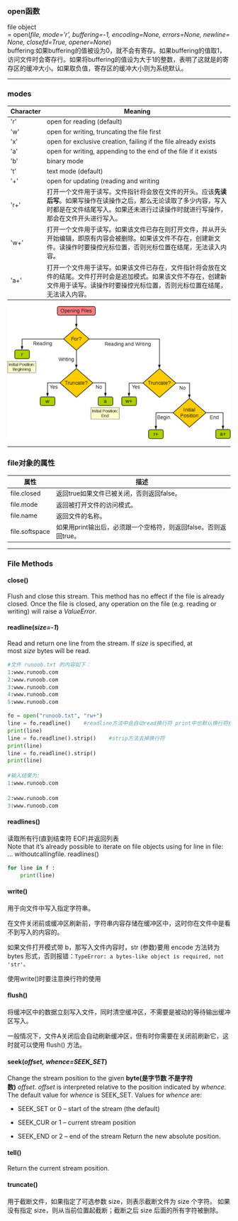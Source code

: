 ### **open函数**
file object = open(*file, mode=’r’, buffering=-1, encoding=None, errors=None, newline=None, closefd=True, opener=None*)  
buffering:如果buffering的值被设为0，就不会有寄存。如果buffering的值取1，访问文件时会寄存行。如果将buffering的值设为大于1的整数，表明了这就是的寄存区的缓冲大小。如果取负值，寄存区的缓冲大小则为系统默认。
***
### **modes**

Character|Meaning
-|-
'r'|	open for reading (default)
'w'	|open for writing, truncating the file first
'x'	|open for exclusive creation, failing if the file already exists
'a'	|open for writing, appending to the end of the file if it exists
'b'	|binary mode
't'	|text mode (default)
'+'	|open for updating (reading and writing
'r+'|	打开一个文件用于读写。文件指针将会放在文件的开头。应该**先读后写**。如果写操作在读操作之后，那么无论读取了多少内容，写入时都是在文件结尾写入。如果还未进行过读操作时就进行写操作，那会在文件开头进行写入。
'w+'|	打开一个文件用于读写。如果该文件已存在则打开文件，并从开头开始编辑，即原有内容会被删除。如果该文件不存在，创建新文件。读操作时要操控光标位置，否则光标位置在结尾，无法读入内容。
'a+'|	打开一个文件用于读写。如果该文件已存在，文件指针将会放在文件的结尾。文件打开时会是追加模式。如果该文件不存在，创建新文件用于读写。读操作时要操控光标位置，否则光标位置在结尾，无法读入内容。

![avatar](/pic/读写模式.png)

***
### **file对象的属性**
属性|	描述
-|-
file.closed|	返回true如果文件已被关闭，否则返回false。
file.mode|	返回被打开文件的访问模式。
file.name| 返回文件的名称。
file.softspace|	如果用print输出后，必须跟一个空格符，则返回false。否则返回true。
***
### **File Methods**

#### **close()**
Flush and close this stream. This method has no effect if the file is already closed. Once the file is closed, any operation on the file (e.g. reading or writing) will raise a *ValueError*.

#### **readline(*size=-1*)**
Read and return one line from the stream. If *size* is specified, at most *size* bytes will be read.

```python
#文件 runoob.txt 的内容如下：
1:www.runoob.com
2:www.runoob.com
3:www.runoob.com
4:www.runoob.com
5:www.runoob.com
```
```python
fo = open("runoob.txt", "rw+")
line = fo.readline()    #readline方法中会自动read换行符 print中也默认换行符结尾 所以会产生两个换行符
print(line)
line = fo.readline().strip()    #strip方法去掉换行符
print(line)
line = fo.readline().strip()
print(line)
​
#输入结果为:
1:www.runoob.com    
    
2:www.runoob.com
3:www.runoob.com
```
#### **readlines()**

读取所有行(直到结束符 EOF)并返回列表  
Note that it’s already possible to iterate on file objects using for line in file: ... withoutcallingfile.
readlines()
```python
for line in f :
    print(line)

```
#### **write()**
用于向文件中写入指定字符串。

在文件关闭前或缓冲区刷新前，字符串内容存储在缓冲区中，这时你在文件中是看不到写入的内容的。

如果文件打开模式带 b，那写入文件内容时，str (参数)要用 encode 方法转为 bytes 形式，否则报错：`TypeError: a bytes-like object is required, not 'str'。`

使用write()时要注意换行符的使用

#### **flush()**

将缓冲区中的数据立刻写入文件，同时清空缓冲区，不需要是被动的等待输出缓冲区写入。

一般情况下，文件A关闭后会自动刷新缓冲区，但有时你需要在关闭前刷新它，这时就可以使用 flush() 方法。

#### **seek(*offset, whence=SEEK_SET*)**

Change the stream position to the given **byte(是字节数 不是字符数)** *offset*. *offset* is interpreted relative to the position indicated by *whence*. The default value for *whence* is SEEK_SET. Values for *whence* are:
* SEEK_SET or 0 – start of the stream (the default)

* SEEK_CUR or 1 – current stream position

* SEEK_END or 2 – end of the stream
Return the new absolute position.

#### **tell()**
Return the current stream position.

#### **truncate()**
用于截断文件，如果指定了可选参数 size，则表示截断文件为 size 个字符。 如果没有指定 size，则从当前位置起截断；截断之后 size 后面的所有字符被删除。